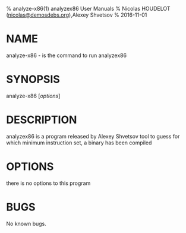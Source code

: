 % analyze-x86(1) analyzex86 User Manuals
% Nicolas HOUDELOT (nicolas@demosdebs.org),Alexey Shvetsov
% 2016-11-01

# NAME
analyze-x86 - is the command to run analyzex86 

# SYNOPSIS
analyze-x86 [*options*]

# DESCRIPTION
analyzex86  is a program released by Alexey Shvetsov
tool to guess for which minimum instruction set, a binary has been compiled

# OPTIONS
there is no options to this program

# BUGS
No known bugs.
